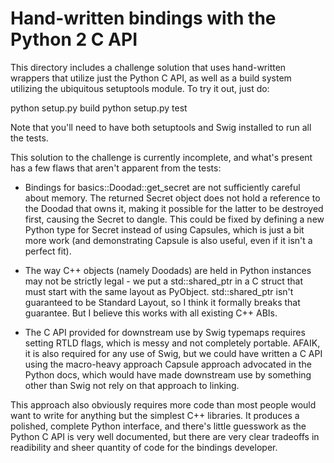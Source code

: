 # Hand-written bindings with the Python 2 C API

This directory includes a challenge solution that uses hand-written wrappers that utilize just the Python C API, as well as a build system utilizing the ubiquitous setuptools module.  To try it out, just do:

python setup.py build
python setup.py test

Note that you'll need to have both setuptools and Swig installed to run all the tests.

This solution to the challenge is currently incomplete, and what's present has a few flaws that aren't apparent from the tests:

- Bindings for basics::Doodad::get_secret are not sufficiently careful about memory.  The returned Secret object does not hold a reference to the Doodad that owns it, making it possible for the latter to be destroyed first, causing the Secret to dangle.  This could be fixed by defining a new Python type for Secret instead of using Capsules, which is just a bit more work (and demonstrating Capsule is also useful, even if it isn't a perfect fit).

- The way C++ objects (namely Doodads) are held in Python instances may not be strictly legal - we put a std::shared_ptr in a C struct that must start with the same layout as PyObject.  std::shared_ptr isn't guaranteed to be Standard Layout, so I think it formally breaks that guarantee.  But I believe this works with all existing C++ ABIs.

- The C API provided for downstream use by Swig typemaps requires setting RTLD flags, which is messy and not completely portable.  AFAIK, it is also required for any use of Swig, but we could have written a C API using the macro-heavy approach Capsule approach advocated in the Python docs, which would have made downstream use by something other than Swig not rely on that approach to linking.

This approach also obviously requires more code than most people would want to write for anything but the simplest C++ libraries.  It produces a polished, complete Python interface, and there's little guesswork as the Python C API is very well documented, but there are very clear tradeoffs in readibility and sheer quantity of code for the bindings developer.
